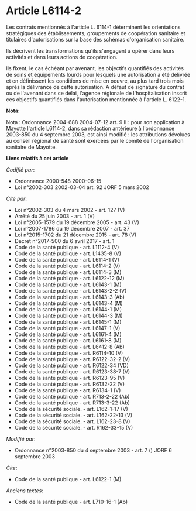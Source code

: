 # Article L6114-2

Les contrats mentionnés à l'article L. 6114-1 déterminent les orientations stratégiques des établissements, groupements de
coopération sanitaire et titulaires d'autorisations sur la base des schémas d'organisation sanitaire.

Ils décrivent les transformations qu'ils s'engagent à opérer dans leurs activités et dans leurs actions de coopération.

Ils fixent, le cas échéant par avenant, les objectifs quantifiés des activités de soins et équipements lourds pour lesquels
une autorisation a été délivrée et en définissent les conditions de mise en oeuvre, au plus tard trois mois après la
délivrance de cette autorisation. A défaut de signature du contrat ou de l'avenant dans ce délai, l'agence régionale de
l'hospitalisation inscrit ces objectifs quantifiés dans l'autorisation mentionnée à l'article L. 6122-1.

**Nota:**

Nota : Ordonnance 2004-688 2004-07-12 art. 9 II : pour son application à Mayotte l'article L6114-2, dans sa rédaction
antérieure à l'ordonnance 2003-850 du 4 septembre 2003, est ainsi modifié : les attributions dévolues au conseil régional de
santé sont exercées par le comité de l'organisation sanitaire de Mayotte.

**Liens relatifs à cet article**

_Codifié par_:

  - Ordonnance 2000-548 2000-06-15
  - Loi n°2002-303 2002-03-04 art. 92 JORF 5 mars 2002

_Cité par_:

  - Loi n°2002-303 du 4 mars 2002 - art. 127 (V)
  - Arrêté du 25 juin 2003 - art. 1 (V)
  - Loi n°2005-1579 du 19 décembre 2005 - art. 43 (V)
  - Loi n°2007-1786 du 19 décembre 2007 - art. 37
  - Loi n°2015-1702 du 21 décembre 2015 - art. 78 (V)
  - Décret n°2017-500 du 6 avril 2017 - art. 1
  - Code de la santé publique - art. L1112-4 (V)
  - Code de la santé publique - art. L1435-8 (V)
  - Code de la santé publique - art. L6114-1 (V)
  - Code de la santé publique - art. L6114-2 (V)
  - Code de la santé publique - art. L6114-3 (M)
  - Code de la santé publique - art. L6122-12 (M)
  - Code de la santé publique - art. L6143-1 (M)
  - Code de la santé publique - art. L6143-2-2 (V)
  - Code de la santé publique - art. L6143-3 (Ab)
  - Code de la santé publique - art. L6143-4 (M)
  - Code de la santé publique - art. L6144-1 (M)
  - Code de la santé publique - art. L6144-3 (M)
  - Code de la santé publique - art. L6145-1 (M)
  - Code de la santé publique - art. L6147-1 (V)
  - Code de la santé publique - art. L6161-4 (M)
  - Code de la santé publique - art. L6161-8 (M)
  - Code de la santé publique - art. L6412-8 (Ab)
  - Code de la santé publique - art. R6114-10 (V)
  - Code de la santé publique - art. R6122-32-2 (V)
  - Code de la santé publique - art. R6122-34 (VD)
  - Code de la santé publique - art. R6123-38-7 (V)
  - Code de la santé publique - art. R6123-95 (V)
  - Code de la santé publique - art. R6132-22 (V)
  - Code de la santé publique - art. R6134-1 (V)
  - Code de la santé publique - art. R713-2-22 (Ab)
  - Code de la santé publique - art. R713-3-22 (Ab)
  - Code de la sécurité sociale. - art. L162-1-17 (V)
  - Code de la sécurité sociale. - art. L162-22-13 (V)
  - Code de la sécurité sociale. - art. L162-23-8 (V)
  - Code de la sécurité sociale. - art. R162-33-15 (V)

_Modifié par_:

  - Ordonnance n°2003-850 du 4 septembre 2003 - art. 7 () JORF 6 septembre 2003

_Cite_:

  - Code de la santé publique - art. L6122-1 (M)

_Anciens textes_:

  - Code de la santé publique - art. L710-16-1 (Ab)
